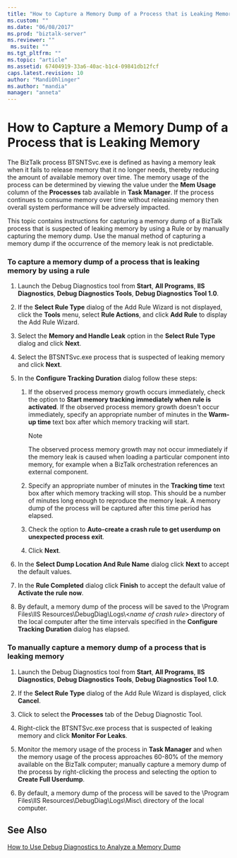 ```yaml
---
title: "How to Capture a Memory Dump of a Process that is Leaking Memory | Microsoft Docs"
ms.custom: ""
ms.date: "06/08/2017"
ms.prod: "biztalk-server"
ms.reviewer: ""
 ms.suite: ""
ms.tgt_pltfrm: ""
ms.topic: "article"
ms.assetid: 67404919-33a6-40ac-b1c4-09841db12fcf
caps.latest.revision: 10
author: "MandiOhlinger"
ms.author: "mandia"
manager: "anneta"
---
```

# How to Capture a Memory Dump of a Process that is Leaking Memory
The BizTalk process BTSNTSvc.exe is defined as having a memory leak when it fails to release memory that it no longer needs, thereby reducing the amount of available memory over time. The memory usage of the process can be determined by viewing the value under the **Mem Usage** column of the **Processes** tab available in **Task Manager**. If the process continues to consume memory over time without releasing memory then overall system performance will be adversely impacted.  
  
 This topic contains instructions for capturing a memory dump of a BizTalk process that is suspected of leaking memory by using a Rule or by manually capturing the memory dump. Use the manual method of capturing a memory dump if the occurrence of the memory leak is not predictable.  
  
### To capture a memory dump of a process that is leaking memory by using a rule  
  
1.  Launch the Debug Diagnostics tool from **Start**, **All Programs**, **IIS Diagnostics**, **Debug Diagnostics Tools**, **Debug Diagnostics Tool 1.0**.  
  
2.  If the **Select Rule Type** dialog of the Add Rule Wizard is not displayed, click the **Tools** menu, select **Rule Actions**, and click **Add Rule** to display the Add Rule Wizard.  
  
3.  Select the **Memory and Handle Leak** option in the **Select Rule Type** dialog and click **Next**.  
  
4.  Select the BTSNTSvc.exe process that is suspected of leaking memory and click **Next**.  
  
5.  In the **Configure Tracking Duration** dialog follow these steps:  
  
    1.  If the observed process memory growth occurs immediately, check the option to **Start memory tracking immediately when rule is activated**. If the observed process memory growth doesn't occur immediately, specify an appropriate number of minutes in the **Warm-up time** text box after which memory tracking will start.  
  
        > [!NOTE]
        >  The observed process memory growth may not occur immediately if the memory leak is caused when loading a particular component into memory, for example when a BizTalk orchestration references an external component.  
  
    2.  Specify an appropriate number of minutes in the **Tracking time** text box after which memory tracking will stop. This should be a number of minutes long enough to reproduce the memory leak. A memory dump of the process will be captured after this time period has elapsed.  
  
    3.  Check the option to **Auto-create a crash rule to get userdump on unexpected process exit**.  
  
    4.  Click **Next**.  
  
6.  In the **Select Dump Location And Rule Name** dialog click **Next** to accept the default values.  
  
7.  In the **Rule Completed** dialog click **Finish** to accept the default value of **Activate the rule now**.  
  
8.  By default, a memory dump of the process will be saved to the \Program Files\IIS Resources\DebugDiag\Logs\\<*name of crash rule*> directory of the local computer after the time intervals specified in the **Configure Tracking Duration** dialog has elapsed.  
  
### To manually capture a memory dump of a process that is leaking memory  
  
1.  Launch the Debug Diagnostics tool from **Start**, **All Programs**, **IIS Diagnostics**, **Debug Diagnostics Tools**, **Debug Diagnostics Tool 1.0**.  
  
2.  If the **Select Rule Type** dialog of the Add Rule Wizard is displayed, click **Cancel**.  
  
3.  Click to select the **Processes** tab of the Debug Diagnostic Tool.  
  
4.  Right-click the BTSNTSvc.exe process that is suspected of leaking memory and click **Monitor For Leaks**.  
  
5.  Monitor the memory usage of the process in **Task Manager** and when the memory usage of the process approaches 60-80% of the memory available on the BizTalk computer; manually capture a memory dump of the process by right-clicking the process and selecting the option to **Create Full Userdump**.  
  
6.  By default, a memory dump of the process will be saved to the \Program Files\IIS Resources\DebugDiag\Logs\Misc\ directory of the local computer.  
  
## See Also  
 [How to Use Debug Diagnostics to Analyze a Memory Dump](../core/how-to-use-debug-diagnostics-to-analyze-a-memory-dump.md)